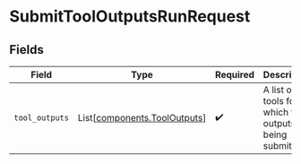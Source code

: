 # SubmitToolOutputsRunRequest


## Fields

| Field                                                              | Type                                                               | Required                                                           | Description                                                        |
| ------------------------------------------------------------------ | ------------------------------------------------------------------ | ------------------------------------------------------------------ | ------------------------------------------------------------------ |
| `tool_outputs`                                                     | List[[components.ToolOutputs](../../models/shared/tooloutputs.md)] | :heavy_check_mark:                                                 | A list of tools for which the outputs are being submitted.         |